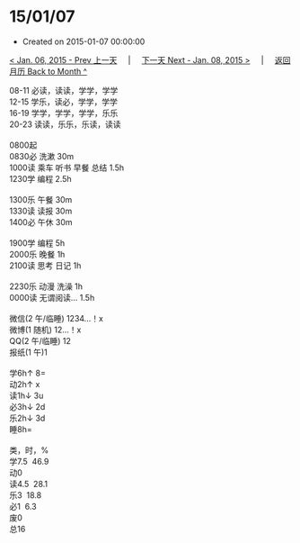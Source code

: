 # 15/01/07

- Created on 2015-01-07 00:00:00

[< Jan. 06, 2015 - Prev 上一天](_archived/lifelogs/2015/01/d06.md) &nbsp; &nbsp; | &nbsp; &nbsp; [下一天 Next - Jan. 08, 2015 >](_archived/lifelogs/2015/01/d08.md) &nbsp; &nbsp; |  &nbsp; &nbsp; [返回月历 Back to Month ^](_archived/lifelogs/2015/01/index.md)
<br/><div>08-11 必读，读读，学学，学学<br/>12-15 学乐，读必，学学，学学</div><div>16-19 学学，学学，学学，乐乐<br/>20-23 读读，乐乐，乐读，读读<div><br/></div>0800起<br/>0830必 洗漱 30m<br/>1000读 乘车 听书 早餐 总结 1.5h<br/>1230学 编程 2.5h<div><br/></div>1300乐 午餐 30m</div><div>1330读 读报 30m</div><div>1400必 午休 30m</div><div><br/>1900学 编程 5h</div><div>2000乐 晚餐 1h</div><div>2100读 思考 日记 1h</div><div><br/></div><div>2230乐 动漫 洗澡 1h</div><div>0000读 无谓阅读… 1.5h</div><div><div><br/></div><div>微信(2 午/临睡) 1234…！x</div>微博(1 随机) 12…！x<br/>QQ(2 午/临睡) 12<br/>报纸(1 午)1<div><br/></div>学6h↑ 8=<br/>动2h↑ x<br/>读1h↓ 3u<br/>必3h↓ 2d<br/>乐2h↓ 3d<br/>睡8h=<div><br/></div>类，时，%<br/>学7.5  46.9<br/>动0<br/>读4.5  28.1<br/>乐3  18.8<br/>必1  6.3<br/>废0<br/>总16</div>
